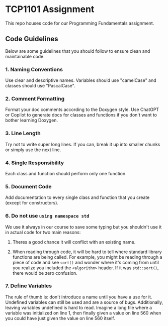 # TCP1101 Assignment
This repo houses code for our Programming Fundamentals assignment.

## Code Guidelines
Below are some guidelines that you should follow to ensure clean and maintainable code.

### 1. Naming Conventions
Use clear and descriptive names. Variables should use "camelCase" and classes should use "PascalCase".

### 2. Comment Formatting
Format your doc comments according to the Doxygen style. Use ChatGPT or Copilot to generate docs for classes and functions if you don't want to bother learning Doxygen.

### 3. Line Length
Try not to write super long lines. If you can, break it up into smaller chunks or simply use the next line.

### 4. Single Responsibility
Each class and function should perform only one function.

### 5. Document Code
Add documentation to every single class and function that you create (except for constructors).

### 6. Do not use `using namespace std`
We use it always in our course to save some typing but you shouldn't use it in actual code for two main reasons:

1. Theres a good chance it will conflict with an existing name.

2. When reading through code, it will be hard to tell where standard library functions are being called. For example, you might be reading through a piece of code and see `sort()` and wonder where it's coming from until you realize you included the `<algorithm>` header. If it was `std::sort()`, there would be zero confusion.

### 7. Define Variables
The rule of thumb is: don't introduce a name until you have a use for it. Undefined variables can still be used and are a source of bugs. Additionally, leaving variables undefined is hard to read. Imagine a long file where a variable was initialized on line 1, then finally given a value on line 560 when you could have just given the value on line 560 itself.